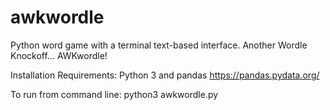 # awkwordle
Python word game with a terminal text-based interface.  Another Wordle Knockoff... AWKwordle!

Installation Requirements:  Python 3 and pandas https://pandas.pydata.org/

To run from command line:  python3 awkwordle.py

